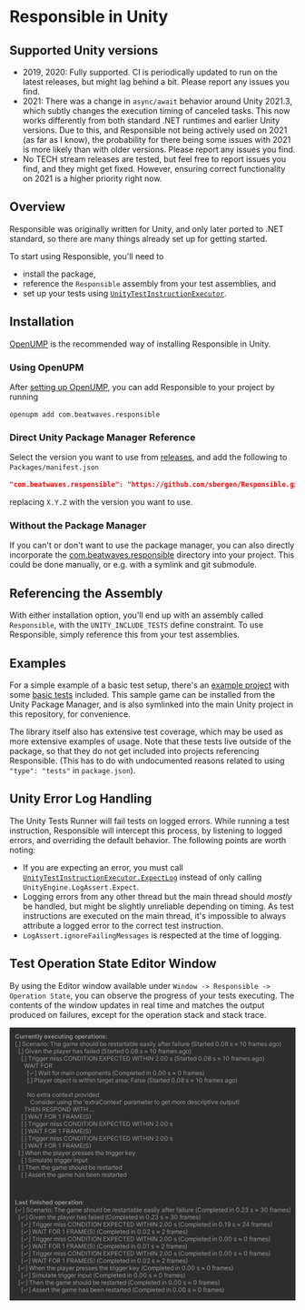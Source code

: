 # Responsible in Unity

## Supported Unity versions

* 2019, 2020: Fully supported. CI is periodically updated to run on the latest releases,
  but might lag behind a bit. Please report any issues you find.
* 2021: There was a change in `async/await` behavior around Unity 2021.3,
  which subtly changes the execution timing of canceled tasks.
  This now works differently from both standard .NET runtimes and earlier Unity versions.
  Due to this, and Responsible not being actively used on 2021 (as far as I know),
  the probability for there being some issues with 2021 is more likely than with older versions.
  Please report any issues you find.
* No TECH stream releases are tested, but feel free to report issues you find, and they might get fixed.
  However, ensuring correct functionality on 2021 is a higher priority right now.

## Overview

Responsible was originally written for Unity,
and only later ported to .NET standard,
so there are many things already set up for getting started.

To start using Responsible, you'll need to
* install the package,
* reference the `Responsible` assembly from your test assemblies, and
* set up your tests using [`UnityTestInstructionExecutor`](xref:Responsible.Unity.UnityTestInstructionExecutor).

## Installation

[OpenUMP](https://openupm.com/) is the recommended way of installing Responsible in Unity.

### Using OpenUPM

After [setting up OpenUMP](https://openupm.com/docs/),
you can add Responsible to your project by running
```
openupm add com.beatwaves.responsible
```

### Direct Unity Package Manager Reference

Select the version you want to use from
[releases](https://github.com/sbergen/Responsible/releases),
and add the following to `Packages/manifest.json`
```json
"com.beatwaves.responsible": "https://github.com/sbergen/Responsible.git?path=/com.beatwaves.responsible#vX.Y.Z"
```
replacing `X.Y.Z` with the version you want to use.

### Without the Package Manager

If you can't or don't want to use the package manager, you can also directly incorporate
the [com.beatwaves.responsible](https://github.com/sbergen/responsible/tree/main/com.beatwaves.responsible) directory into your project.
This could be done manually, or e.g. with a symlink and git submodule.

## Referencing the Assembly

With either installation option, you'll end up with an assembly called `Responsible`,
with the `UNITY_INCLUDE_TESTS` define constraint.
To use Responsible, simply reference this from your test assemblies.

## Examples

For a simple example of a basic test setup,
there's an [example project](https://github.com/sbergen/responsible/tree/main/com.beatwaves.responsible/Samples~/ResponsibleGame)
with some [basic tests](https://github.com/sbergen/responsible/tree/main/com.beatwaves.responsible/Samples~/ResponsibleGame/PlayModeTests) included.
This sample game can be installed from the Unity Package Manager,
and is also symlinked into the main Unity project in this repository, for convenience.

The library itself also has extensive test coverage,
which may be used as more extensive examples of usage.
Note that these tests live outside of the package,
so that they do not get included into projects referencing Responsible.
(This has to do with undocumented reasons related to using `"type": "tests"` in `package.json`).

## Unity Error Log Handling

The Unity Tests Runner will fail tests on logged errors.
While running a test instruction, Responsible will intercept this process,
by listening to logged errors, and overriding the default behavior.
The following points are worth noting:
* If you are expecting an error, you must call
[`UnityTestInstructionExecutor.ExpectLog`](xref:Responsible.Unity.UnityTestInstructionExecutor#Responsible_Unity_UnityTestInstructionExecutor_ExpectLog_UnityEngine_LogType_System_Text_RegularExpressions_Regex_)
instead of only calling `UnityEngine.LogAssert.Expect`.
* Logging errors from any other thread but the main thread should *mostly* be handled,
  but might be slightly unreliable depending on timing.
  As test instructions are executed on the main thread,
  it's impossible to always attribute a logged error to the correct test instruction.
* `LogAssert.ignoreFailingMessages` is respected at the time of logging.

## Test Operation State Editor Window

By using the Editor window available under `Window -> Responsible -> Operation State`,
you can observe the progress of your tests executing.
The contents of the window updates in real time and matches the output produced on failures,
except for the operation stack and stack trace.

<img src="images/UnityStateWindow.png" srcset="images/UnityStateWindow.png 2x" alt="Screenshot of Unity Operation State Window">
